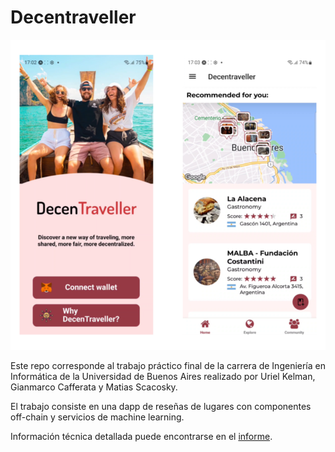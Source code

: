 # Decentraveller

![Aplicacióln móvil en react native](App.png)

Este repo corresponde al trabajo práctico final de la carrera de Ingeniería en Informática de la Universidad de Buenos Aires realizado por Uriel Kelman, Gianmarco Cafferata y Matias Scacosky.

El trabajo consiste en una dapp de reseñas de lugares con componentes off-chain y servicios de machine learning.

Información técnica detallada puede encontrarse en el [informe](Informe_TPP.pdf).